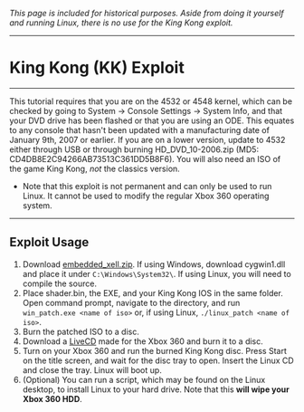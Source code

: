 *This page is included for historical purposes. Aside from doing  it yourself and running Linux, there is no use for the King Kong  exploit.*

------

# King Kong (KK) Exploit

------

This tutorial requires that you are on the 4532 or 4548 kernel, which can be checked by going to System -> Console Settings -> System  Info, and that your DVD drive has been flashed or that you are using an  ODE. This equates to any console that hasn't been updated with a  manufacturing date of January 9th, 2007 or earlier. If you are on a  lower version, update to 4532 either through USB or through burning  HD_DVD_10-2006.zip (MD5: CD4DB8E2C94266AB73513C361DD5B8F6). You will  also need an ISO of the game King Kong, *not* the classics version.

- Note that this exploit is not permanent and can only be used to run  Linux. It cannot be used to modify the regular Xbox 360 operating  system. 

------

## Exploit Usage

1. Download [embedded_xell.zip](). If using Windows, download cygwin1.dll and place it under `C:\Windows\System32\`. If using Linux, you will need to compile the source. 
2. Place shader.bin, the EXE, and your King Kong IOS in the same folder. Open command prompt, navigate to the directory, and run `win_patch.exe <name of iso>` or, if using Linux, `./linux_patch <name of iso>`. 
3. Burn the patched ISO to a disc.
4. Download a [LiveCD](https://sourceforge.net/projects/free60/files/liveCDs/) made for the Xbox 360 and burn it to a disc.
5. Turn on your Xbox 360 and run the burned King Kong disc. Press  Start on the title screen, and wait for the disc tray to open. Insert  the Linux CD and close the tray. Linux will boot up.
6. (Optional) You can run a script, which may be found on the Linux desktop, to install Linux to your hard drive. Note that this **will wipe your Xbox 360 HDD**.